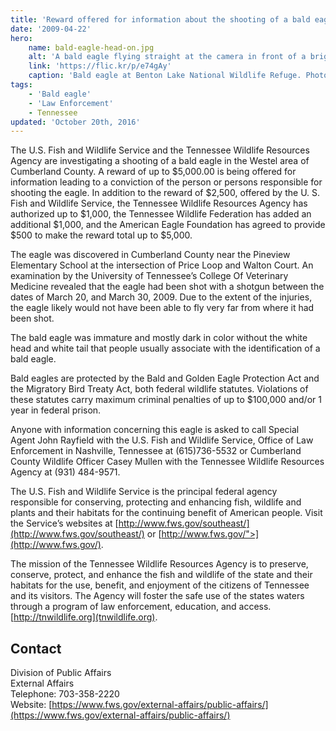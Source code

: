 ```yaml
---
title: 'Reward offered for information about the shooting of a bald eagle in Cumberland county'
date: '2009-04-22'
hero:
    name: bald-eagle-head-on.jpg
    alt: 'A bald eagle flying straight at the camera in front of a bright blue sky.'
    link: 'https://flic.kr/p/e74gAy'
    caption: 'Bald eagle at Benton Lake National Wildlife Refuge. Photo by Neil Mishler, USFWS.'
tags:
    - 'Bald eagle'
    - 'Law Enforcement'
    - Tennessee
updated: 'October 20th, 2016'
---
```


The U.S. Fish and Wildlife Service and the Tennessee Wildlife Resources Agency are investigating a shooting of a bald eagle in the Westel area of Cumberland County. A reward of up to $5,000.00 is being offered for information leading to a conviction of the person or persons responsible for shooting the eagle. In addition to the reward of $2,500, offered by the U. S. Fish and Wildlife Service, the Tennessee Wildlife Resources Agency has authorized up to $1,000, the Tennessee Wildlife Federation has added an additional $1,000, and the American Eagle Foundation has agreed to provide $500 to make the reward total up to $5,000.

The eagle was discovered in Cumberland County near the Pineview Elementary School at the intersection of Price Loop and Walton Court. An examination by the University of Tennessee’s College Of Veterinary Medicine revealed that the eagle had been shot with a shotgun between the dates of March 20, and March 30, 2009\. Due to the extent of the injuries, the eagle likely would not have been able to fly very far from where it had been shot.

The bald eagle was immature and mostly dark in color without the white head and white tail that people usually associate with the identification of a bald eagle.

Bald eagles are protected by the Bald and Golden Eagle Protection Act and the Migratory Bird Treaty Act, both federal wildlife statutes. Violations of these statutes carry maximum criminal penalties of up to $100,000 and/or 1 year in federal prison.

Anyone with information concerning this eagle is asked to call Special Agent John Rayfield with the U.S. Fish and Wildlife Service, Office of Law Enforcement in Nashville, Tennessee at (615)736-5532 or Cumberland County Wildlife Officer Casey Mullen with the Tennessee Wildlife Resources Agency at (931) 484-9571.

The U.S. Fish and Wildlife Service is the principal federal agency responsible for conserving, protecting and enhancing fish, wildlife and plants and their habitats for the continuing benefit of American people. Visit the Service’s websites at [http://www.fws.gov/southeast/](http://www.fws.gov/southeast/) or [http://www.fws.gov/">](http://www.fws.gov/).

The mission of the Tennessee Wildlife Resources Agency is to preserve, conserve, protect, and enhance the fish and wildlife of the state and their habitats for the use, benefit, and enjoyment of the citizens of Tennessee and its visitors. The Agency will foster the safe use of the states waters through a program of law enforcement, education, and access. [http://tnwildlife.org](tnwildlife.org).

## Contact

Division of Public Affairs  
External Affairs  
Telephone: 703-358-2220  
Website: [https://www.fws.gov/external-affairs/public-affairs/](https://www.fws.gov/external-affairs/public-affairs/)
